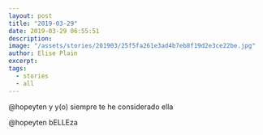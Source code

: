 ```yaml
---
layout: post
title: "2019-03-29"
date: 2019-03-29 06:55:51
description: 
image: "/assets/stories/201903/25f5fa261e3ad4b7eb8f19d2e3ce22be.jpg"
author: Elise Plain
excerpt: 
tags: 
  - stories
  - all
---
```



<p></p>
<p>@hopeyten y y(o) siempre te he considerado ella</p><p>@hopeyten bELLEza</p>